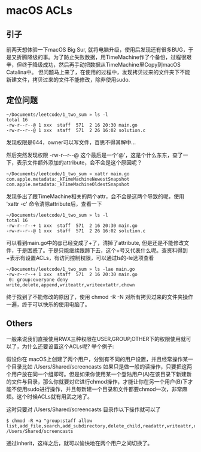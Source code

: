 # macOS ACLs

## 引子

前两天想体验一下macOS Big Sur, 就将电脑升级，使用后发现还有很多BUG，于是又折腾降级的事。为了防止失败数据，用TimeMachine作了个备份，过程很艰辛，但终于降级成功，然后再手动把数据从TimeMachine里Copy到macOS Catalina中。
但问题马上来了，在使用的过程中，发现拷贝过来的文件夹下不能新建文件，拷贝过来的文件不能修改，除非使用sudo.


## 定位问题

```shell
~/Documents/leetcode/1_two_sum » ls -l
total 16
-rw-r--r--@ 1 xxx  staff  571  2 16 20:30 main.go
-rw-r--r--@ 1 xxx  staff  571  2 26 16:02 solution.c

```
发现权限是644，owner可以写文件，百思不得其解中...

然后突然发现权限 -rw-r--r--@ 这个最后是一个'@'，这是个什么东东，查了一下，表示文件额外添加的attribute，会不会是这个原因呢？

```shell
~/Documents/leetcode/1_two_sum » xattr main.go
com.apple.metadata:_kTimeMachineNewestSnapshot
com.apple.metadata:_kTimeMachineOldestSnapshot
```

发现多出了跟TimeMachine相关的两个attr，会不会是这两个导致的呢，使用 'xattr -c' 命令清除attribute后，查看一下
```shell
~/Documents/leetcode/1_two_sum » ls -l
total 16
-rw-r--r--+ 1 xxx  staff  571  2 16 20:30 main.go
-rw-r--r--@ 1 xxx  staff  571  2 26 16:02 solution.c
```

可以看到main.go中的@已经变成了+了，清掉了attribute, 但是还是不能修改文件，于是困惑了。于是只能继续跟踪下去，这个+号又代表什么呢。查资料得到+表示有设置ACLs，有访问控制权限，可以通过ls的-le选项查看

```shell
~/Documents/leetcode/1_two_sum » ls -lae main.go
-rw-r--r--+ 1 xxx  staff  571  2 16 20:30 main.go
 0: group:everyone deny write,delete,append,writeattr,writeextattr,chown
```

终于找到了不能修改的原因了，使用 chmod -R -N 对所有拷贝过来的文件夹操作一遍，终于可以快乐的使用电脑了。


## Others

一般来说我们直接使用RWX三种权限在USER,GROUP,OTHER下的权限使用就可以了，为什么还要设置这个ACLs呢?
举个例子:

假设你在 macOS上创建了两个用户，分别有不同的用户设置，并且经常操作某一个目录比如 /Users/Shared/screencasts
如果只是做一般的读操作，只要把这两个用户放在同一个组即可。但是如果你使用某一个登陆用户(A)在该目录下新建新的文件与目录，那么你就要对它进行chmod操作，才能让你在另一个用户(B)下才能不使用sudo进行操作，并且每新建一个目录和文件都要chmod一次，非常麻烦。这个时候ACLs就有用武之地了。

这时只要对 /Users/Shared/screencasts 目录作以下操作就可以了

```shell
$ chmod -R +a "group:staff allow list,add_file,search,add_subdirectory,delete_child,readattr,writeattr,readextattr,writeextattr,readsecurity,file_inherit,directory_inherit" /Users/Shared/screencasts
```

通过inherit，这样之后，就可以愉快地在两个用户之间切换了。


